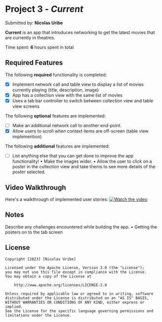 # Project 3 - *Current*

Submitted by: **Nicolas Uribe**

**Current** is an app that introduces networking to get the latest movies that are currently in theatres. 

Time spent: **6** hours spent in total

## Required Features

The following **required** functionality is completed:

- [x] Implement network call and table view to display a list of movies currently playing (title, description, image)
- [x] App has a collection view with the same list of movies
- [x] Uses a tab bar controller to switch between collection view and table view screens
 
The following **optional** features are implemented:

- [ ] Make an additional network call to another end-point.	
- [x] Allow users to scroll when context items are off-screen (table view implemention)

The following **additional** features are implemented:

- [ ] List anything else that you can get done to improve the app functionality!
• Make the images wider.
• Allow the user to click on a poster in the collection view and take thems to see more details of the poster selected.

## Video Walkthrough

Here's a walkthrough of implemented user stories:
[![Watch the video](https://i.imgur.com/0kb50h0.png)](https://youtu.be/dFK8D-aueH8?si=pTF-hWto4dqDwc0Z)

## Notes

Describe any challenges encountered while building the app.
• Getting the posters on to the tab screen

## License

    Copyright [2023] [Nicolas Uribe]

    Licensed under the Apache License, Version 2.0 (the "License");
    you may not use this file except in compliance with the License.
    You may obtain a copy of the License at

        http://www.apache.org/licenses/LICENSE-2.0

    Unless required by applicable law or agreed to in writing, software
    distributed under the License is distributed on an "AS IS" BASIS,
    WITHOUT WARRANTIES OR CONDITIONS OF ANY KIND, either express or implied.
    See the License for the specific language governing permissions and
    limitations under the License.
